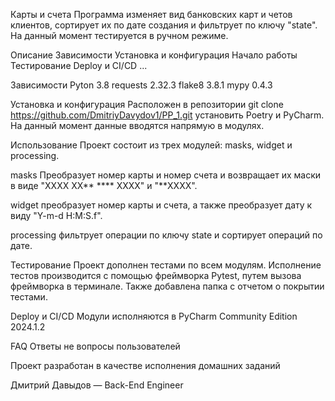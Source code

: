 Карты и счета
Программа изменяет вид банковских карт и четов клиентов, сортирует их по дате создания и фильтрует по ключу "state". На данный момент тестируется в ручном режиме.

Описание
Зависимости
Установка и конфигурация
Начало работы
Тестирование
Deploy и CI/CD
...

Зависимости
Pyton 3.8
requests 2.32.3
flake8 3.8.1
mypy 0.4.3

Установка и конфигурация
Расположен в репозитории
git clone
https://github.com/DmitriyDavydov1/PP_1.git
установить Poetry и PyCharm.
На данный момент данные вводятся напрямую в модулях.

Использование
Проект состоит из трех модулей:
masks, widget и processing.

masks
Преобразует номер карты и номер счета и возвращает их маски в виде "XXXX XX** **** XXXX" и "**XXXX".

widget
преобразует номер карты и счета, а также преобразует дату к виду "Y-m-d H:M:S.f".

processing
фильтрует операции по ключу state и сортирует операций по дате.

Тестирование
Проект дополнен тестами по всем модулям.
Исполнение тестов производится с помощью фреймворка Pytest, путем вызова фреймворка в терминале.
Также добавлена папка с отчетом о покрытии тестами.

Deploy и CI/CD
Модули исполняются в PyCharm Community Edition 2024.1.2

FAQ
Ответы не вопросы пользователей

Проект разработан в качестве исполнения домашних заданий

Дмитрий Давыдов — Back-End Engineer
